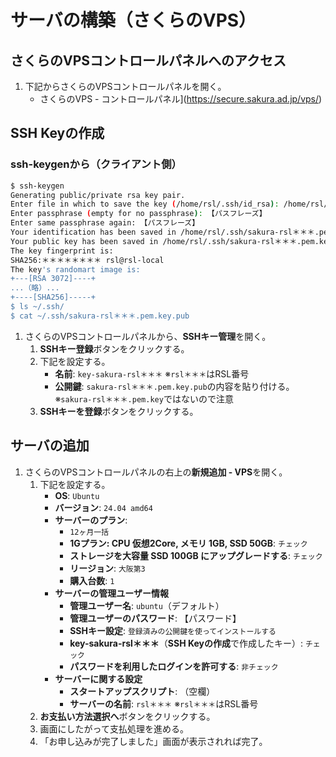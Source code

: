 # サーバの構築（さくらのVPS）

## さくらのVPSコントロールパネルへのアクセス
1. 下記からさくらのVPSコントロールパネルを開く。
   - さくらのVPS - コントロールパネル](https://secure.sakura.ad.jp/vps/)

## SSH Keyの作成

### ssh-keygenから（クライアント側）
```bash
$ ssh-keygen
Generating public/private rsa key pair.
Enter file in which to save the key (/home/rsl/.ssh/id_rsa): /home/rsl/.ssh/sakura-rsl＊＊＊.pem.key ※rsl＊＊＊はRSL番号
Enter passphrase (empty for no passphrase): 【パスフレーズ】
Enter same passphrase again: 【パスフレーズ】
Your identification has been saved in /home/rsl/.ssh/sakura-rsl＊＊＊.pem.key
Your public key has been saved in /home/rsl/.ssh/sakura-rsl＊＊＊.pem.key.pub
The key fingerprint is:
SHA256:＊＊＊＊＊＊＊＊ rsl@rsl-local
The key's randomart image is:
+---[RSA 3072]----+
...（略）...
+----[SHA256]-----+
$ ls ~/.ssh/
$ cat ~/.ssh/sakura-rsl＊＊＊.pem.key.pub
```

1. さくらのVPSコントロールパネルから、**SSHキー管理**を開く。
   1. **SSHキー登録**ボタンをクリックする。
   2. 下記を設定する。
      - **名前**: `key-sakura-rsl＊＊＊` ※`rsl＊＊＊`はRSL番号
      - **公開鍵**: `sakura-rsl＊＊＊.pem.key.pub`の内容を貼り付ける。※`sakura-rsl＊＊＊.pem.key`ではないので注意
   3. **SSHキーを登録**ボタンをクリックする。

## サーバの追加
1. さくらのVPSコントロールパネルの右上の**新規追加 - VPS**を開く。
   1. 下記を設定する。
      - **OS**: `Ubuntu`
      - **バージョン**: `24.04 amd64`
      - **サーバーのプラン**:
        - `12ヶ月一括`
        - **1Gプラン: CPU 仮想2Core, メモリ 1GB, SSD 50GB**: `チェック`
        - **ストレージを大容量 SSD 100GB にアップグレードする**: `チェック`
        - **リージョン**: `大阪第3`
        - **購入台数**: `1`
      - **サーバーの管理ユーザー情報**
        - **管理ユーザー名**: `ubuntu`（デフォルト）
        - **管理ユーザーのパスワード**: 【パスワード】
        - **SSHキー設定**: `登録済みの公開鍵を使ってインストールする`
        - **key-sakura-rsl＊＊＊**（**SSH Keyの作成**で作成したキー）: `チェック`
        - **パスワードを利用したログインを許可する**: `非チェック`
      - **サーバーに関する設定**
        - **スタートアップスクリプト**: （空欄）
        - **サーバーの名前**: `rsl＊＊＊` ※`rsl＊＊＊`はRSL番号
   2. **お支払い方法選択へ**ボタンをクリックする。
   3. 画面にしたがって支払処理を進める。
   4. 「お申し込みが完了しました」画面が表示されれば完了。

